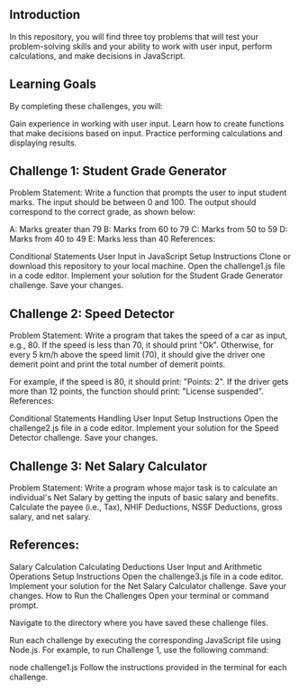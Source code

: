  ## Introduction
 In this repository, you will find three toy problems that will test your problem-solving skills and your ability to work with user input, perform calculations, and make decisions in JavaScript.

 ## Learning Goals
 By completing these challenges, you will:

Gain experience in working with user input.
Learn how to create functions that make decisions based on input.
Practice performing calculations and displaying results.


   ## Challenge 1: Student Grade Generator
Problem Statement: Write a function that prompts the user to input student marks. The input should be between 0 and 100. The output should correspond to the correct grade, as shown below:

A: Marks greater than 79
B: Marks from 60 to 79
C: Marks from 50 to 59
D: Marks from 40 to 49
E: Marks less than 40
References:

Conditional Statements
User Input in JavaScript
Setup Instructions
Clone or download this repository to your local machine.
Open the challenge1.js file in a code editor.
Implement your solution for the Student Grade Generator challenge.
Save your changes.

 ## Challenge 2: Speed Detector

Problem Statement: Write a program that takes the speed of a car as input, e.g., 80. If the speed is less than 70, it should print "Ok". Otherwise, for every 5 km/h above the speed limit (70), it should give the driver one demerit point and print the total number of demerit points.

For example, if the speed is 80, it should print: "Points: 2".
If the driver gets more than 12 points, the function should print: "License suspended".
References:

Conditional Statements
Handling User Input
Setup Instructions
Open the challenge2.js file in a code editor.
Implement your solution for the Speed Detector challenge.
Save your changes.

## Challenge 3: Net Salary Calculator
Problem Statement: Write a program whose major task is to calculate an individual's Net Salary by getting the inputs of basic salary and benefits. Calculate the payee (i.e., Tax), NHIF Deductions, NSSF Deductions, gross salary, and net salary.

 ## References:

Salary Calculation
Calculating Deductions
User Input and Arithmetic Operations
Setup Instructions
Open the challenge3.js file in a code editor.
Implement your solution for the Net Salary Calculator challenge.
Save your changes.
How to Run the Challenges
Open your terminal or command prompt.

Navigate to the directory where you have saved these challenge files.

Run each challenge by executing the corresponding JavaScript file using Node.js. For example, to run Challenge 1, use the following command:


node challenge1.js
Follow the instructions provided in the terminal for each challenge.
